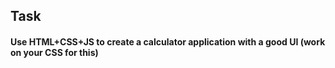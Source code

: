 ## Task
#### Use HTML+CSS+JS to create a calculator application with a good UI (work on your CSS for this)
